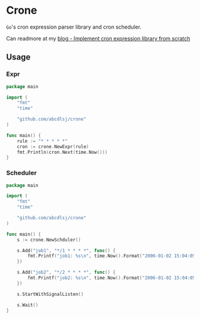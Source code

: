 # Crone

`Go`'s cron expression parser library and cron scheduler.

Can readmore at my [blog - Implement cron expression library from scratch](https://abcdlsj.github.io/posts/write-a-cron-expr-scheduler.html)

## Usage


### Expr 
```go
package main

import (
	"fmt"
	"time"

	"github.com/abcdlsj/crone"
)

func main() {
	rule := "* * * * *"
	cron := crone.NewExpr(rule)
	fmt.Println(cron.Next(time.Now()))
}
```

### Scheduler
```go
package main

import (
	"fmt"
	"time"

	"github.com/abcdlsj/crone"
)

func main() {
	s := crone.NewSchduler()

	s.Add("job1", "*/1 * * * *", func() {
		fmt.Printf("job1: %s\n", time.Now().Format("2006-01-02 15:04:05"))
	})

	s.Add("job2", "*/2 * * * *", func() {
		fmt.Printf("job2: %s\n", time.Now().Format("2006-01-02 15:04:05"))
	})

	s.StartWithSignalListen()

	s.Wait()
}
```